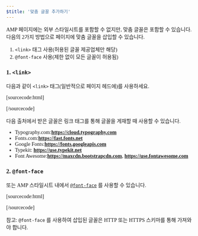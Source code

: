```yaml
---
$title: '맞춤 글꼴 추가하기'
---
```


AMP 페이지에는 외부 스타일시트를 포함할 수 없지만, 맞춤 글꼴은 포함할 수 있습니다. 다음의 2가지 방법으로 페이지에 맞춤 글꼴을 삽입할 수 있습니다.

1.  `<link>` 태그 사용(허용된 글꼴 제공업체만 해당)
2.  `@font-face` 사용(제한 없이 모든 글꼴이 허용됨)

### 1. `<link>`

다음과 같이 `<link>` 태그(일반적으로 페이지 헤드에)를 사용하세요.

[sourcecode:html]

<link rel="stylesheet" href="https://fonts.googleapis.com/css?family=Tangerine">
[/sourcecode]

다음 출처에서 받은 글꼴은 링크 태그를 통해 글꼴을 게재할 때 사용할 수 있습니다.

- Typography.com:**https://cloud.typography.com**
- Fonts.com:**https://fast.fonts.net**
- Google Fonts:**https://fonts.googleapis.com**
- Typekit: **https://use.typekit.net**
- Font Awesome:**https://maxcdn.bootstrapcdn.com**, **https://use.fontawesome.com**

### 2. `@font-face`

또는 AMP 스타일시트 내에서 [`@font-face`](https://developer.mozilla.org/en-US/docs/Web/CSS/@font-face) 를 사용할 수 있습니다.

[sourcecode:html]

<style amp-custom>
  @font-face {
    font-family: "Bitstream Vera Serif Bold";
    src: url("https://somedomain.org/VeraSeBd.ttf");
  }

  body {
    font-family: "Bitstream Vera Serif Bold", serif;
  }
</style>

[/sourcecode]

참고: `@font-face` 를 사용하여 삽입된 글꼴은 HTTP 또는 HTTPS 스키마를 통해 가져와야 합니다.
